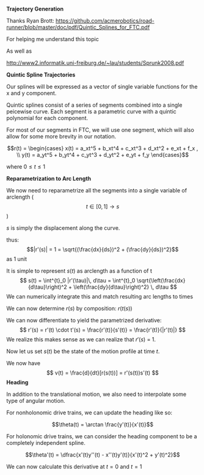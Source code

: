 **Trajectory Generation** 

Thanks Ryan Brott: https://github.com/acmerobotics/road-runner/blob/master/doc/pdf/Quintic_Splines_for_FTC.pdf 

For helping me understand this topic

As well as 

http://www2.informatik.uni-freiburg.de/~lau/students/Sprunk2008.pdf

**Quintic Spline Trajectories**

Our splines will be expressed as a vector of single variable functions for the x and y component.

Quintic splines consist of a series of segments combined into a single peicewise curve. Each segment is a parametric curve with a quintic polynomial for each component. 

For most of our segments in FTC, we will use one segment, which will also allow for some more brevity in our notation.

$$r(t) = \begin{cases}
x(t) = a_xt^5 + b_xt^4 + c_xt^3 + d_xt^2 + e_xt + f_x , \\
y(t) = a_yt^5 + b_yt^4 + c_yt^3 + d_yt^2 + e_yt + f_y
\end{cases}$$

where $0 \le t \le 1$

**Reparametrization to Arc Length**

We now need to reparametrize all the segments into a single variable of arclength ($$t \in [0, 1] \to s$$ )

$s$ is simply the displacement along the curve.

thus: $$|r'(s)| = 1 = \sqrt{(\frac{dx}{ds})^2 + (\frac{dy}{ds})^2}$$as 1 unit 

It is simple to represent $s(t)$ as arclength as a function of t
$$
s(t) = \int^{t}_0 |r'(\tau)|\, d\tau = \int^{t}_0 \sqrt{\left(\frac{dx}{d\tau}\right)^2 + \left(\frac{dy}{d\tau}\right)^2} \, d\tau
$$
We can numerically integrate this and match resulting arc lengths to times

We can now determine $r(s)$ by composition: $r(t(s))$

We can now differentiate to yield the parametrized derivative:
$$
r'(s) = r'(t) \cdot t'(s) = \frac{r'(t)}{s'(t)} = \frac{r'(t)}{|r'(t)|}
$$
We realize this makes sense as we can realize that $r'(s)$ = 1.

Now let us set $s(t)$ be the state of the motion profile at time $t$.

We now have
$$
v(t) = \frac{d}{dt}[r(s(t))] = r'(s(t))s'(t)
$$
**Heading**

In addition to the translational motion, we also need to interpolate some type of angular motion. 

For nonholonomic drive trains, we can update the heading like so:

$$\theta(t) = \arctan \frac{y'(t)}{x'(t)}$$

For holonomic drive trains, we can consider the heading component to be a completely independent spline. 

$$\theta'(t) = \dfrac{x'(t)y''(t) - x''(t)y'(t)}{x'(t)^2 + y'(t)^2}$$

We can now calculate this derivative at $t=0$ and $t=1$


